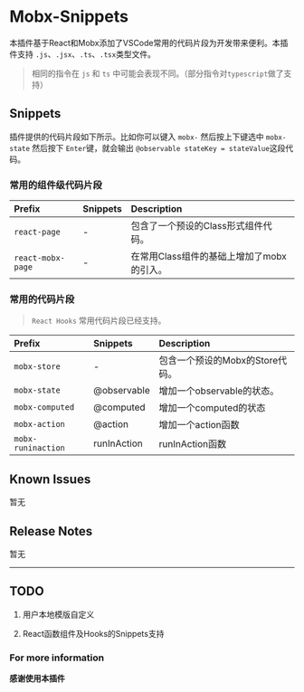 # Mobx-Snippets 

本插件基于React和Mobx添加了VSCode常用的代码片段为开发带来便利。本插件支持 `.js`、`.jsx`、`.ts`、`.tsx`类型文件。

> 相同的指令在 `js` 和 `ts` 中可能会表现不同。（部分指令对`typescript`做了支持）

## Snippets

插件提供的代码片段如下所示。比如你可以键入 `mobx-` 然后按上下键选中 `mobx-state` 然后按下 `Enter`键，就会输出 `@observable stateKey = stateValue`这段代码。

### 常用的组件级代码片段

Prefix|Snippets|Description
:---|:---|:---
`react-page`|-|包含了一个预设的Class形式组件代码。
`react-mobx-page`|-|在常用Class组件的基础上增加了mobx的引入。

### 常用的代码片段

> `React Hooks` 常用代码片段已经支持。

Prefix|Snippets|Description
:---|:---|:---
`mobx-store`|-|包含一个预设的Mobx的Store代码。
`mobx-state`|@observable|增加一个observable的状态。
`mobx-computed`|@computed|增加一个computed的状态
`mobx-action`|@action|增加一个action函数
`mobx-runinaction`|runInAction|runInAction函数

## Known Issues

暂无

## Release Notes

暂无

-----------------------------------------------------------------------------------------------------------

## TODO

1. 用户本地模版自定义

2. React函数组件及Hooks的Snippets支持
### For more information

**感谢使用本插件**
